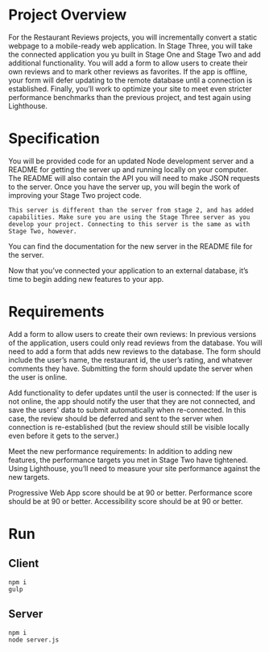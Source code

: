 # Project Overview
For the Restaurant Reviews projects, you will incrementally convert a static webpage to a mobile-ready web application. In Stage Three, you will take the connected application you yu built in Stage One and Stage Two and add additional functionality. You will add a form to allow users to create their own reviews and to mark other reviews as favorites. If the app is offline, your form will defer updating to the remote database until a connection is established. Finally, you’ll work to optimize your site to meet even stricter performance benchmarks than the previous project, and test again using Lighthouse.

# Specification
You will be provided code for an updated Node development server and a README for getting the server up and running locally on your computer. The README will also contain the API you will need to make JSON requests to the server. Once you have the server up, you will begin the work of improving your Stage Two project code.
```
This server is different than the server from stage 2, and has added capabilities. Make sure you are using the Stage Three server as you develop your project. Connecting to this server is the same as with Stage Two, however.
```
You can find the documentation for the new server in the README file for the server.

Now that you’ve connected your application to an external database, it’s time to begin adding new features to your app.

# Requirements
Add a form to allow users to create their own reviews: In previous versions of the application, users could only read reviews from the database. You will need to add a form that adds new reviews to the database. The form should include the user’s name, the restaurant id, the user’s rating, and whatever comments they have. Submitting the form should update the server when the user is online.

Add functionality to defer updates until the user is connected: If the user is not online, the app should notify the user that they are not connected, and save the users' data to submit automatically when re-connected. In this case, the review should be deferred and sent to the server when connection is re-established (but the review should still be visible locally even before it gets to the server.)

Meet the new performance requirements: In addition to adding new features, the performance targets you met in Stage Two have tightened. Using Lighthouse, you’ll need to measure your site performance against the new targets.

Progressive Web App score should be at 90 or better.
Performance score should be at 90 or better.
Accessibility score should be at 90 or better.

# Run
## Client
```
npm i
gulp
```
## Server
````
npm i
node server.js
````
